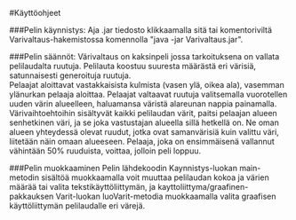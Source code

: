#Käyttöohjeet

###Pelin käynnistys:
Aja .jar tiedosto klikkaamalla sitä tai komentoriviltä Varivaltaus-hakemistossa komennolla "java -jar Varivaltaus.jar".

###Pelin säännöt:
Värivaltaus on kaksinpeli jossa tarkoituksena on vallata pelilaudalta ruutuja. 
Pelilauta koostuu suuresta määrästä eri värisiä, satunnaisesti generoituja ruutuja.  
Pelaajat aloittavat vastakkaisista kulmista (vasen ylä, oikea ala), vasemman ylänurkan pelaaja aloittaa.
Pelaajat valtaavat ruutuja valitsemalla vuorotellen uuden värin alueelleen, haluamansa väristä alareunan nappia painamalla. 
Värivaihtoehtoihin sisältyvät kaikki pelilaudan värit, paitsi pelaajan alueen senhetkinen väri, ja se joka vastustajan alueella sillä hetkellä on.
Ne oman alueen yhteydessä olevat ruudut, jotka ovat samanvärisiä kuin valittu väri, liitetään näin omaan alueeseen. Pelaaja, joka on ensimmäisenä vallannut vähintään 50% ruuduista, voittaa, jolloin peli loppuu.

###Pelin muokkaaminen
Pelin lähdekoodin Kaynnistys-luokan main-metodin sisältöä muokkaamalla voit muuttaa pelilaudan kokoa ja värien määrää tai valita tekstikäyttöliittymän, ja kayttoliittyma/graafinen-pakkauksen Varit-luokan luoVarit-metodia muokkaamalla valita graafisen käyttöliittymän pelilaudalle eri värejä.
